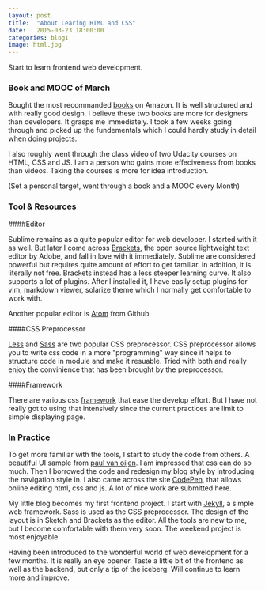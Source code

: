 ```yaml
---
layout: post
title:  "About Learing HTML and CSS"
date:   2015-03-23 18:00:00
categories: blog1
image: html.jpg
---
```


Start to learn frontend web development. 

### Book and MOOC of March

Bought the most recommanded [books](http://www.amazon.com/HTML-CSS-Design-Build-Websites/dp/1118008189) on Amazon. It is well structured and with really good design. I believe these two books are more for designers than developers. It grasps me immediately. I took a few weeks going through and picked up the fundementals which I could hardly study in detail when doing projects. 

I also roughly went through the class video of two Udacity courses on HTML, CSS and JS. I am a person who gains more effeciveness from books than videos. Taking the courses is more for idea introduction.

(Set a personal target, went through a book and a MOOC every Month)

### Tool & Resources

####Editor

Sublime remains as a quite popular editor for web developer. I started with it as well. But later I come across [Brackets](http://brackets.io/), the open source lightweight text editor by Adobe, and fall in love with it immediately. Sublime are considered powerful but requires quite amount of effort to get familiar. In addition, it is literally not free. Brackets instead has a less steeper learning curve. It also supports a lot of plugins. After I installed it, I have easily setup plugins for vim, markdown viewer, solarize theme which I normally get comfortable to work with. 

Another popular editor is [Atom](https://atom.io/) from Github.

####CSS Preprocessor

[Less](http://lesscss.org/) and [Sass](http://sass-lang.com/) are two popular CSS preprocessor. CSS preprocessor allows you to write css code in a more "programming" way since it helps to structure code in module and make it resuable. Tried with both and really enjoy the convinience that has been brought by the preprocessor. 

####Framework

There are various css [framework](http://usablica.github.io/front-end-frameworks/compare.html) that ease the develop effort. But I have not really got to using that intensively since the current practices are limit to simple displaying page. 

### In Practice

To get more familiar with the tools, I start to study the code from others. A beautiful UI sample from [paul van oijen](http://paulvanoijen.com/index.php). I am impressed that css can do so much. Then I borrowed the code and redesign my blog style by introducing the navigation style in. I also came across the site [CodePen](http://codepen.io/), that allows online editing html, css and js. A lot of nice work are submitted here. 

My little blog becomes my first frontend project. I start with [Jekyll](http://jekyllrb.com/), a simple web framework. Sass is used as the CSS preprocessor. The design of the layout is in Sketch and Brackets as the editor. All the tools are new to me, but I become comfortable with them very soon. The weekend project is most enjoyable.

Having been introduced to the wonderful world of web development for a few months. It is really an eye opener. Taste a little bit of the frontend as well as the backend, but only a tip of the iceberg. Will continue to learn more and improve.  
